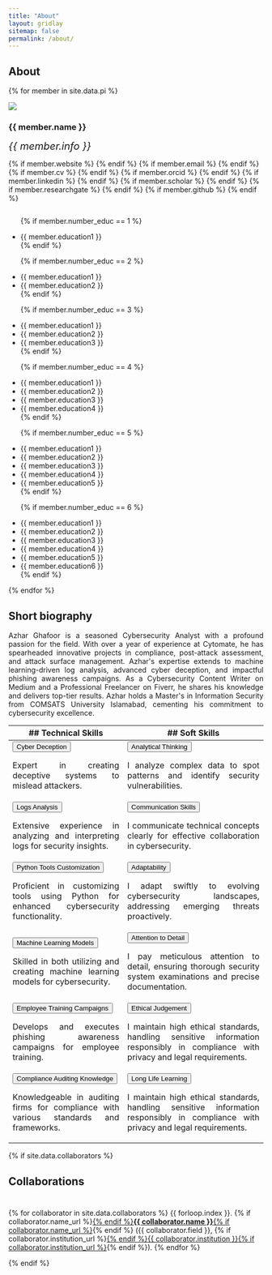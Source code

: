 ```yaml
---
title: "About"
layout: gridlay
sitemap: false
permalink: /about/
---
```


## About 


{% for member in site.data.pi %}

<div class="row">
  <img src="{{ site.url }}{{ site.baseurl }}/images/team/{{ member.photo-large }}" class="img-responsive avatar-about" />
  <h3>{{ member.name }}</h3>
  <i style="font-size:20px">{{ member.info }}</i><br>

  {% if member.website %}<a href="{{ member.website }}" target="_blank"><i class="fa fa-home fa-3x"></i></a> {% endif %}
  {% if member.email %}<a href="mailto:{{ member.email }}" target="_blank"><i class="fa fa-envelope-square fa-3x"></i></a> {% endif %}
  {% if member.cv %} <a href="{{ member.cv }}" target="_blank"><i class="ai ai-cv-square ai-3x"></i></a> {% endif %}
  {% if member.orcid %} <a href="{{ member.orcid }}" target="_blank"><i class="ai ai-orcid-square ai-3x"></i></a> {% endif %}
  {% if member.linkedin %} <a href="{{ member.linkedin }}" target="_blank"><i class="fa fa-linkedin-square fa-3x"></i></a> {% endif %}
  {% if member.scholar %} <a href="{{ member.scholar }}" target="_blank"><i class="ai ai-google-scholar-square ai-3x"></i></a> {% endif %}
  {% if member.researchgate %} <a href="{{ member.researchgate }}" target="_blank"><i class="ai ai-researchgate-square ai-3x"></i></a> {% endif %}
  {% if member.github %} <a href="{{ member.github }}" target="_blank"><i class="fa fa-github-square fa-3x"></i></a> {% endif %}
  <ul style="overflow: hidden">

  {% if member.number_educ == 1 %}
  <li> {{ member.education1 }} </li>
  {% endif %}

  {% if member.number_educ == 2 %}
  <li> {{ member.education1 }} </li>
  <li> {{ member.education2 }} </li>
  {% endif %}

  {% if member.number_educ == 3 %}
  <li> {{ member.education1 }} </li>
  <li> {{ member.education2 }} </li>
  <li> {{ member.education3 }} </li>
  {% endif %}

  {% if member.number_educ == 4 %}
  <li> {{ member.education1 }} </li>
  <li> {{ member.education2 }} </li>
  <li> {{ member.education3 }} </li>
  <li> {{ member.education4 }} </li>
  {% endif %}

  {% if member.number_educ == 5 %}
  <li> {{ member.education1 }} </li>
  <li> {{ member.education2 }} </li>
  <li> {{ member.education3 }} </li>
  <li> {{ member.education4 }} </li>
  <li> {{ member.education5 }} </li>
  {% endif %}

  {% if member.number_educ == 6 %}
  <li> {{ member.education1 }} </li>
  <li> {{ member.education2 }} </li>
  <li> {{ member.education3 }} </li>
  <li> {{ member.education4 }} </li>
  <li> {{ member.education5 }} </li>
  <li> {{ member.education6 }} </li>
  {% endif %}

  </ul>
</div>

{% endfor %}

## Short biography

<div class="short-bio">
 <p align="justify">Azhar Ghafoor is a seasoned Cybersecurity Analyst with a profound passion for the field. With over a year of experience at Cytomate, he has spearheaded innovative projects in compliance, post-attack assessment, and attack surface management. Azhar's expertise extends to machine learning-driven log analysis, advanced cyber deception, and impactful phishing awareness campaigns. As a Cybersecurity Content Writer on Medium and a Professional Freelancer on Fiverr, he shares his knowledge and delivers top-tier results. Azhar holds a Master's in Information Security from COMSATS University Islamabad, cementing his commitment to cybersecurity excellence.</p>
</div>





|  ## Technical Skills | ## Soft Skills |
|----------------------------------|-----------------------------|
| <button class="btn-completed">Cyber Deception</button> <p align="justify">Expert in creating deceptive systems to mislead attackers. </p> | <button class="btn-completed">Analytical Thinking</button> <p align="justify"> I analyze complex data to spot patterns and identify security vulnerabilities. </p> |
| <button class="btn-completed">Logs Analysis</button> <p align="justify">Extensive experience in analyzing and interpreting logs for security insights. </p> | <button class="btn-completed">Communication Skills</button>  <p align="justify">I communicate technical concepts clearly for effective collaboration in cybersecurity. </p> |
| <button class="btn-completed">Python Tools Customization</button> <p align="justify">Proficient in customizing tools using Python for enhanced cybersecurity functionality. </p> | <button class="btn-completed">Adaptability</button> <p align="justify">I adapt swiftly to evolving cybersecurity landscapes, addressing emerging threats proactively.  </p> |
| <button class="btn-completed">Machine Learning Models</button>  <p align="justify">Skilled in both utilizing and creating machine learning models for cybersecurity.   </p> |<button class="btn-completed">Attention to Detail</button> <p align="justify">I pay meticulous attention to detail, ensuring thorough security system examinations and precise documentation.  </p>|
| <button class="btn-completed">Employee Training Campaigns</button>  <p align="justify">Develops and executes phishing awareness campaigns for employee training.   </p> | <button class="btn-completed">Ethical Judgement</button>  <p align="justify">I maintain high ethical standards, handling sensitive information responsibly in compliance with privacy and legal requirements. </p> |
| <button class="btn-completed">Compliance Auditing Knowledge</button>  <p align="justify">Knowledgeable in auditing firms for compliance with various standards and frameworks.  </p>    |<button class="btn-completed">Long Life Learning</button> <p align="justify">I maintain high ethical standards, handling sensitive information responsibly in compliance with privacy and legal requirements. </p>








{% if site.data.collaborators %}
## Collaborations
<div class="rowl1" style="padding-top: 10px;">

{% for collaborator in site.data.collaborators %}
{{ forloop.index }}. {% if collaborator.name_url %}<a href="{{ collaborator.name_url }}" target="_blank">{% endif %}<strong>{{ collaborator.name }}</strong>{% if collaborator.name_url %}</a>{% endif %} ({{ collaborator.field }}, {% if collaborator.institution_url %}<a href="{{ collaborator.institution_url }}" target="_blank">{% endif %}{{ collaborator.institution }}{% if collaborator.institution_url %}</a>{% endif %}).
{% endfor %}
</div>
{% endif %}


